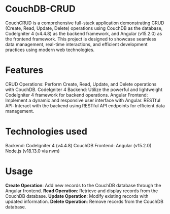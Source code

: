 # CouchDB-CRUD
CouchCRUD is a comprehensive full-stack application demonstrating CRUD (Create, Read, Update, Delete) operations using CouchDB as the database, CodeIgniter 4 (v4.4.8) as the backend framework, and Angular (v15.2.0) as the frontend framework. This project is designed to showcase seamless data management, real-time interactions, and efficient development practices using modern web technologies.

# Features
CRUD Operations: Perform Create, Read, Update, and Delete operations with CouchDB.
CodeIgniter 4 Backend: Utilize the powerful and lightweight CodeIgniter 4 framework for backend operations.
Angular Frontend: Implement a dynamic and responsive user interface with Angular.
RESTful API: Interact with the backend using RESTful API endpoints for efficient data management.


# Technologies used
  Backend:
    CodeIgniter 4 (v4.4.8)
    CouchDB
  Frontend:
    Angular (v15.2.0)
    Node.js (v18.13.0 via nvm)

# Usage
 **Create Operation**: Add new records to the CouchDB database through the Angular frontend.
  **Read Operation**: Retrieve and display records from the CouchDB database.
  **Update Operation**: Modify existing records with updated information.
  **Delete Operation**: Remove records from the CouchDB database.

  
